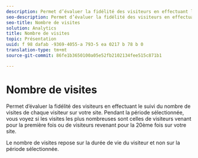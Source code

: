 ```yaml
---
description: Permet d’évaluer la fidélité des visiteurs en effectuant le suivi du nombre de visites de chaque visiteur sur votre site. Pendant la période sélectionnée, vous voyez si les visites les plus nombreuses sont celles de visiteurs venant pour la première fois ou de visiteurs revenant pour la 20ème fois sur votre site.
seo-description: Permet d’évaluer la fidélité des visiteurs en effectuant le suivi du nombre de visites de chaque visiteur sur votre site. Pendant la période sélectionnée, vous voyez si les visites les plus nombreuses sont celles de visiteurs venant pour la première fois ou de visiteurs revenant pour la 20ème fois sur votre site.
seo-title: Nombre de visites
solution: Analytics
title: Nombre de visites
topic: Présentation
uuid: f 98 dafab -9369-4055-a 793-5 ea 0217 b 78 b 0
translation-type: tm+mt
source-git-commit: 86fe1b3650100a05e52fb2102134fee515c871b1

---
```



# Nombre de visites

Permet d’évaluer la fidélité des visiteurs en effectuant le suivi du nombre de visites de chaque visiteur sur votre site. Pendant la période sélectionnée, vous voyez si les visites les plus nombreuses sont celles de visiteurs venant pour la première fois ou de visiteurs revenant pour la 20ème fois sur votre site.

Le nombre de visites repose sur la durée de vie du visiteur et non sur la période sélectionnée.
